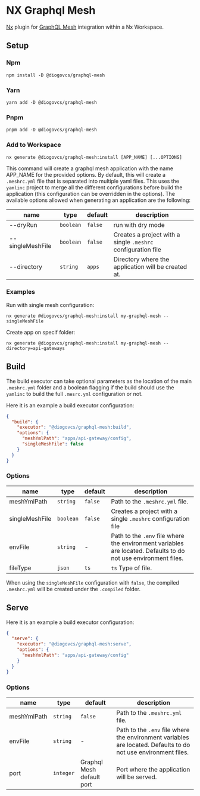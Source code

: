 # NX Graphql Mesh

[Nx](https://nx.dev) plugin for [GraphQL Mesh](https://www.graphql-mesh.com) integration within a Nx Workspace.

## Setup

### Npm

```shell
npm install -D @diogovcs/graphql-mesh
```

### Yarn

```shell
yarn add -D @diogovcs/graphql-mesh
```

### Pnpm

```shell
pnpm add -D @diogovcs/graphql-mesh
```

### Add to Workspace

```shell
nx generate @diogovcs/graphql-mesh:install [APP_NAME] [...OPTIONS]
```

This command will create a graphql mesh application with the name APP_NAME for the provided options. By default, this
will create a `.meshrc.yml` file that is separated into multiple yaml files. This uses the `yamlinc` project to merge
all the different configurations before build the application (this configuration can be overridden in the options). The
available options allowed when generating an application are the following:

| name             | type      | default | description                                                  |
|------------------|-----------|---------|--------------------------------------------------------------|
| --dryRun         | `boolean` | `false` | run with dry mode                                            |
| --singleMeshFile | `boolean` | `false` | Creates a project with a single `.meshrc` configuration file |
| --directory      | `string`  | `apps`  | Directory where the application will be created at.          |

### Examples

Run with single mesh configuration:

```shell
nx generate @diogovcs/graphql-mesh:install my-graphql-mesh --singleMeshFile
```

Create app on specif folder:

```shell
nx generate @diogovcs/graphql-mesh:install my-graphql-mesh --directory=api-gateways
```

## Build

The build executor can take optional parameters as the location of the main `.meshrc.yml` folder and a boolean flagging
if the build should use the `yamlinc` to build the full `.mesrc.yml` configuration or not.

Here it is an example a build executor configuration:

```json
{
  "build": {
    "executor": "@diogovcs/graphql-mesh:build",
    "options": {
      "meshYmlPath": "apps/api-gateway/config",
      "singleMeshFile": false
    }
  }
}
```

### Options

| name           | type      | default | description                                                                                                    |
|----------------|-----------|---------|----------------------------------------------------------------------------------------------------------------|
| meshYmlPath    | `string`  | `false` | Path to the `.meshrc.yml` file.                                                                                |
| singleMeshFile | `boolean` | `false` | Creates a project with a single `.meshrc` configuration file                                                   |
| envFile        | `string`  | -       | Path to the `.env` file where the environment variables are located. Defaults to do not use environment files. |
| fileType       | `json`    | `ts`    | `ts` Type of file.                                                                                             |

When using the `singleMeshFile` configuration with `false`, the compiled `.meshrc.yml` will be created under
the `.compiled` folder.

## Serve

Here it is an example a build executor configuration:

```json
{
  "serve": {
    "executor": "@diogovcs/graphql-mesh:serve",
    "options": {
      "meshYmlPath": "apps/api-gateway/config"
    }
  }
}
```

### Options

| name        | type      | default                   | description                                                                                                    |
|-------------|-----------|---------------------------|----------------------------------------------------------------------------------------------------------------|
| meshYmlPath | `string`  | `false`                   | Path to the `.meshrc.yml` file.                                                                                |
| envFile     | `string`  | -                         | Path to the `.env` file where the environment variables are located. Defaults to do not use environment files. |
| port        | `integer` | Graphql Mesh default port | Port where the application will be served.                                                                     |
